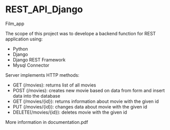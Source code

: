 # REST_API_Django
Film_app

The scope of this project was to develope a backend function for REST application using:
- Python
- Django
- Django REST Framework
- Mysql Connector

Server implements HTTP methods:
- GET (/movies): returns list of all movies
- POST (/movies): creates new movie based on data from form and insert data into the database
- GET (/movies/{id}): returns information about movie with the given id
- PUT (/movies/{id}): changes data about movie with the given id
- DELETE(/movies/{id}): deletes movie with the given id

More information in documentation.pdf

